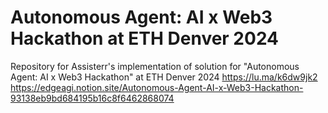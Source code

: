# Autonomous Agent: AI x Web3 Hackathon at ETH Denver 2024
Repository for Assisterr's implementation of solution for "Autonomous Agent: AI x Web3 Hackathon" at ETH Denver 2024
https://lu.ma/k6dw9jk2
https://edgeagi.notion.site/Autonomous-Agent-AI-x-Web3-Hackathon-93138eb9bd684195b16c8f6462868074
